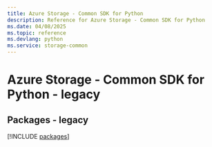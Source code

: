 ```yaml
---
title: Azure Storage - Common SDK for Python
description: Reference for Azure Storage - Common SDK for Python
ms.date: 04/08/2025
ms.topic: reference
ms.devlang: python
ms.service: storage-common
---
```

# Azure Storage - Common SDK for Python - legacy
## Packages - legacy
[!INCLUDE [packages](storage---common-index.md)]